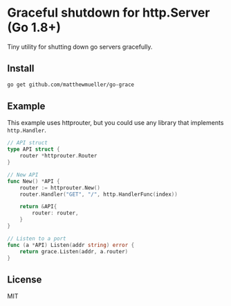 # Graceful shutdown for http.Server (Go 1.8+)

Tiny utility for shutting down go servers gracefully.

## Install

```sh
go get github.com/matthewmueller/go-grace
```

## Example

This example uses httprouter, but you could use any library that implements `http.Handler`.

```go
// API struct
type API struct {
	router *httprouter.Router
}

// New API
func New() *API {
	router := httprouter.New()
	router.Handler("GET", "/", http.HandlerFunc(index))

	return &API{
		router: router,
	}
}

// Listen to a port
func (a *API) Listen(addr string) error {
	return grace.Listen(addr, a.router)
}
```

## License

MIT